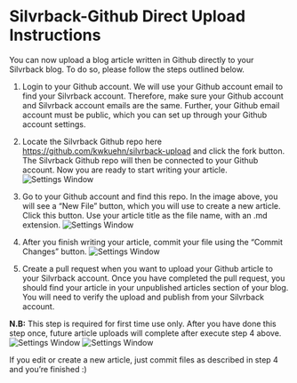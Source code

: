 # Silvrback-Github Direct Upload Instructions
You can now upload a blog article written in Github directly to your Silvrback blog. To do so, please follow the steps outlined below.

  1. Login to your Github account. We will use your Github account email to find your Silvrback account. Therefore, make sure your Github account and Silvrback account emails are the same. Further, your Github email account must be public, which you can set up through your Github account settings.

  2. Locate the Silvrback Github repo here https://github.com/kwkuehn/silvrback-upload and click the fork button. The Silvrback Github repo will then be connected to your Github account. Now you are ready to start writing your article.
  ![Settings Window](https://raw.github.com/kwkuehn/silvrback-upload/master/image/forku.png)

  3. Go to your Github account and find this repo. In the image above, you will see a “New File” button, which you will use to create a new article. Click this button. Use your article title as the file name, with an .md extension.
  ![Settings Window](https://raw.github.com/kwkuehn/silvrback-upload/master/image/article.png)

  4. After you finish writing your article, commit your file using the “Commit Changes” button.
  ![Settings Window](https://raw.github.com/kwkuehn/silvrback-upload/master/image/commit.png)

  5. Create a pull request when you want to upload your Github article to your Silvrback account. Once you have completed the pull request, you should find your article in your unpublished articles section of your blog. You will need to verify the upload and publish from your Silvrback account.

  **N.B:** This step is required for first time use only. After you have done this step once, future article uploads will complete after execute step 4 above.
 ![Settings Window](https://raw.github.com/kwkuehn/silvrback-upload/master/image/pull_request.png)
 ![Settings Window](https://raw.github.com/kwkuehn/silvrback-upload/master/image/done.png)

If you edit or create a new article, just commit files as described in step 4 and you’re finished :)
